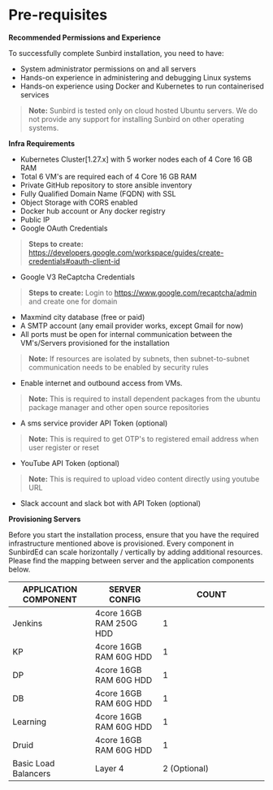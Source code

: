 # Pre-requisites

**Recommended Permissions and Experience**

To successfully complete Sunbird installation, you need to have:

* System administrator permissions on and all servers
* Hands-on experience in administering and debugging Linux systems
* Hands-on experience using Docker and Kubernetes to run containerised services

> **Note:** Sunbird is tested only on cloud hosted Ubuntu servers. We do not provide any support for installing Sunbird on other operating systems.

**Infra Requirements**

* Kubernetes Cluster\[1.27.x] with 5 worker nodes each of 4 Core 16 GB RAM
* Total 6 VM's are required each of 4 Core 16 GB RAM
* Private GitHub repository to store ansible inventory
* Fully Qualified Domain Name (FQDN) with SSL
* Object Storage with CORS enabled
* Docker hub account or Any docker registry
* Public IP
* Google OAuth Credentials

> **Steps to create:** https://developers.google.com/workspace/guides/create-credentials#oauth-client-id

* Google V3 ReCaptcha Credentials

> **Steps to create:** Login to https://www.google.com/recaptcha/admin and create one for domain

* Maxmind city database (free or paid)
* A SMTP account (any email provider works, except Gmail for now)
* All ports must be open for internal communication between the VM's/Servers provisioned for the installation

> **Note:** If resources are isolated by subnets, then subnet-to-subnet communication needs to be enabled by security rules

* Enable internet and outbound access from VMs.

> **Note:** This is required to install dependent packages from the ubuntu package manager and other open source repositories

* A sms service provider API Token (optional)

> **Note:** This is required to get OTP's to registered email address when user register or reset

* YouTube API Token (optional)

> **Note:** This is required to upload video content directly using youtube URL

* Slack account and slack bot with API Token (optional)

**Provisioning Servers**

Before you start the installation process, ensure that you have the required infrastructure mentioned above is provisioned. Every component in SunbirdEd can scale horizontally / vertically by adding additional resources. Please find the mapping between server and the application components below.

<table><thead><tr><th>APPLICATION COMPONENT</th><th>SERVER CONFIG</th><th width="192.33333333333331">COUNT</th></tr></thead><tbody><tr><td>Jenkins</td><td>4core 16GB RAM 250G HDD</td><td>1</td></tr><tr><td>KP</td><td>4core 16GB RAM 60G HDD</td><td>1</td></tr><tr><td>DP</td><td>4core 16GB RAM 60G HDD</td><td>1</td></tr><tr><td>DB</td><td>4core 16GB RAM 60G HDD</td><td>1</td></tr><tr><td>Learning</td><td>4core 16GB RAM 60G HDD</td><td>1</td></tr><tr><td>Druid</td><td>4core 16GB RAM 60G HDD</td><td>1</td></tr><tr><td>Basic Load Balancers</td><td>Layer 4</td><td>2 (Optional)</td></tr></tbody></table>
